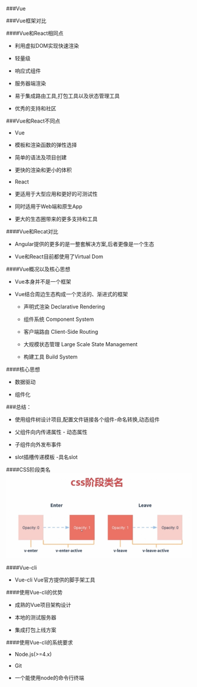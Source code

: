 ###Vue

###Vue框架对比

####Vue和React相同点

* 利用虚拟DOM实现快速渲染

* 轻量级

* 响应式组件

* 服务器端渲染

* 易于集成路由工具,打包工具以及状态管理工具

* 优秀的支持和社区

###Vue和React不同点



* Vue

 * 模板和渲染函数的弹性选择

 * 简单的语法及项目创建

 * 更快的渲染和更小的体积


* React

 * 更适用于大型应用和更好的可测试性

 * 同时适用于Web端和原生App

 * 更大的生态圈带来的更多支持和工具




####Vue和Recat对比

* Angular提供的更多的是一整套解决方案,后者更像是一个生态

* Vue和React目前都使用了Virtual Dom




####Vue概况以及核心思想

* Vue本身并不是一个框架

* Vue结合周边生态构成一个灵活的、渐进式的框架
    
   * 声明式渲染 Declarative Rendering
   
   * 组件系统  Component System
   
   * 客户端路由 Client-Side Routing
   
   * 大规模状态管理 Large Scale State Management
   
   * 构建工具 Build System
   
####核心思想
  
 * 数据驱动
  
 * 组件化
  
  
 ###总结：
 
  * 使用组件树设计项目,配置文件链接各个组件-命名转换,动态组件
  
  * 父组件向内传递属性 - 动态属性
  
  * 子组件向外发布事件
  
  * slot插槽传递模板 -具名slot
  
####CSS阶段类名
![](/assets/QQ截图20180108160341.png)




####Vue-cli

* Vue-cli Vue官方提供的脚手架工具

####使用Vue-cli的优势

 * 成熟的Vue项目架构设计
 
 * 本地的测试服务器
 
 * 集成打包上线方案

####使用Vue-cli的系统要求

 * Node.js(>=4.x)
 
 * Git
 
 * 一个能使用node的命令行终端
  